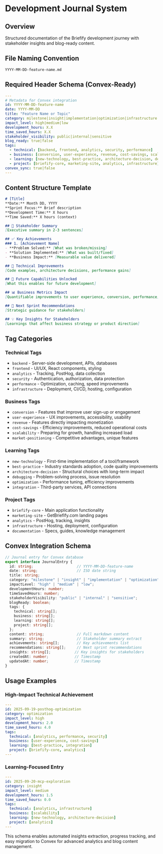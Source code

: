 # Development Journal System

## Overview
Structured documentation of the Briefify development journey with stakeholder insights and blog-ready content.

## File Naming Convention
```
YYYY-MM-DD-feature-name.md
```

## Required Header Schema (Convex-Ready)
```yaml
---
# Metadata for Convex integration
id: YYYY-MM-DD-feature-name
date: YYYY-MM-DD
title: "Feature Name or Topic"
category: milestone|insight|implementation|optimization|infrastructure
impact_level: high|medium|low
development_hours: X.X
time_saved_hours: X.X
stakeholder_visibility: public|internal|sensitive
blog_ready: true|false
tags:
  - technical: [backend, frontend, analytics, security, performance]
  - business: [conversion, user-experience, revenue, cost-savings, scalability]
  - learning: [new-technology, best-practice, architecture-decision, debugging]
  - project: [briefify-core, marketing-site, analytics, infrastructure]
convex_sync: true|false
---
```

## Content Structure Template
```markdown
# [Title]
**Date:** Month DD, YYYY
**Sprint Focus:** Brief description
**Development Time:** X hours
**Time Saved:** X hours (context)

## 🎯 Stakeholder Summary
[Executive summary in 2-3 sentences]

## ✅ Key Achievements
### 1. [Achievement Name]
- **Problem Solved:** [What was broken/missing]
- **Solution Implemented:** [What was built/fixed]
- **Business Impact:** [Measurable value delivered]

## 🔧 Technical Improvements
[Code examples, architecture decisions, performance gains]

## 🚀 Future Capabilities Unlocked
[What this enables for future development]

## 📊 Business Metrics Impact
[Quantifiable improvements to user experience, conversion, performance]

## 🎯 Next Sprint Recommendations
[Strategic guidance for stakeholders]

## 💡 Key Insights for Stakeholders
[Learnings that affect business strategy or product direction]
```

## Tag Categories

### Technical Tags
- `backend` - Server-side development, APIs, databases
- `frontend` - UI/UX, React components, styling
- `analytics` - Tracking, PostHog, data collection
- `security` - Authentication, authorization, data protection
- `performance` - Optimization, caching, speed improvements
- `infrastructure` - Deployment, CI/CD, hosting, configuration

### Business Tags
- `conversion` - Features that improve user sign-up or engagement
- `user-experience` - UX improvements, accessibility, usability
- `revenue` - Features directly impacting monetization
- `cost-savings` - Efficiency improvements, reduced operational costs
- `scalability` - Preparing for growth, handling increased load
- `market-positioning` - Competitive advantages, unique features

### Learning Tags
- `new-technology` - First-time implementation of a tool/framework
- `best-practice` - Industry standards adoption, code quality improvements
- `architecture-decision` - Structural choices with long-term impact
- `debugging` - Problem-solving process, issue resolution
- `optimization` - Performance tuning, efficiency improvements
- `integration` - Third-party services, API connections

### Project Tags
- `briefify-core` - Main application functionality
- `marketing-site` - GetBriefify.com landing pages
- `analytics` - PostHog, tracking, insights
- `infrastructure` - Hosting, deployment, configuration
- `documentation` - Specs, guides, knowledge management

## Convex Integration Schema
```typescript
// Journal entry for Convex database
export interface JournalEntry {
  id: string;                    // YYYY-MM-DD-feature-name
  date: string;                  // ISO date string
  title: string;
  category: "milestone" | "insight" | "implementation" | "optimization" | "infrastructure";
  impactLevel: "high" | "medium" | "low";
  developmentHours: number;
  timeSavedHours: number;
  stakeholderVisibility: "public" | "internal" | "sensitive";
  blogReady: boolean;
  tags: {
    technical: string[];
    business: string[];
    learning: string[];
    project: string[];
  };
  content: string;               // Full markdown content
  summary: string;               // Stakeholder summary extract
  achievements: string[];        // Key achievements list
  recommendations: string[];     // Next sprint recommendations
  insights: string[];           // Key insights for stakeholders
  createdAt: number;            // Timestamp
  updatedAt: number;            // Timestamp
}
```

## Usage Examples

### High-Impact Technical Achievement
```yaml
---
id: 2025-09-19-posthog-optimization
category: optimization
impact_level: high
development_hours: 2.0
time_saved_hours: 4.0
tags:
  technical: [analytics, performance, security]
  business: [user-experience, cost-savings]
  learning: [best-practice, integration]
  project: [briefify-core, analytics]
---
```

### Learning-Focused Entry
```yaml
---
id: 2025-09-20-mcp-exploration
category: insight
impact_level: medium
development_hours: 1.5
time_saved_hours: 0.0
tags:
  technical: [analytics, infrastructure]
  business: [scalability]
  learning: [new-technology, architecture-decision]
  project: [analytics]
---
```

This schema enables automated insights extraction, progress tracking, and easy migration to Convex for advanced analytics and blog content management.